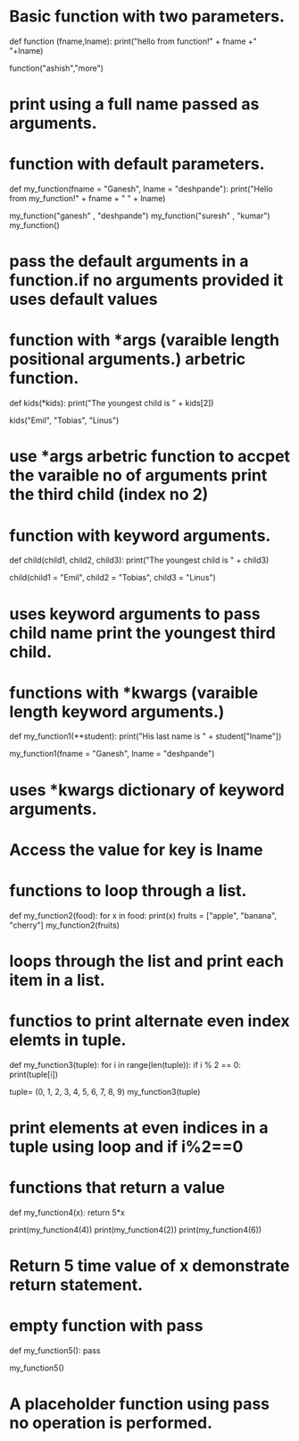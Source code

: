 

# Basic function with two parameters.

def function (fname,lname):
    print("hello from function!" + fname +" "+lname)

function("ashish","more")

# print using a full name passed as arguments.

# function with default parameters.

def my_function(fname = "Ganesh", lname = "deshpande"):
    print("Hello from my_function!" + fname + " " + lname)

my_function("ganesh" , "deshpande")
my_function("suresh" , "kumar")
my_function()

# pass the default arguments in a function.if no arguments provided it uses default values

# function with *args (varaible length positional arguments.) arbetric function.

def kids(*kids):
    print("The youngest child is " + kids[2])

kids("Emil", "Tobias", "Linus") 

# use *args arbetric function to accpet the varaible no of arguments print the third child (index no 2)


# function with keyword arguments.

def child(child1, child2, child3):
    print("The youngest child is " + child3)

child(child1 = "Emil", child2 = "Tobias", child3 = "Linus")

# uses keyword arguments to pass child name print the youngest third child.


# functions with *kwargs (varaible length keyword arguments.)

def my_function1(**student):
    print("His last name is " + student["lname"])

my_function1(fname = "Ganesh", lname = "deshpande")

# uses *kwargs dictionary of keyword arguments.
# Access the value for key is lname


# functions to loop through a list.
def my_function2(food):
    for x in food:
        print(x)
fruits = ["apple", "banana", "cherry"]
my_function2(fruits)

# loops through the list and print each item in a list.


# functios to print alternate even index elemts in tuple.

def my_function3(tuple):
    for i in range(len(tuple)):
        if i % 2 == 0:
            print(tuple[i])

tuple= (0, 1, 2, 3, 4, 5, 6, 7, 8, 9)
my_function3(tuple)

# print elements at even indices in a tuple using loop and if i%2==0


# functions that return a value

def my_function4(x):
    return 5*x

print(my_function4(4))
print(my_function4(2))
print(my_function4(6))

# Return 5 time value of x demonstrate return statement.


# empty function with pass

def my_function5():
    pass

my_function5()

# A placeholder function using pass no operation is performed.
        
